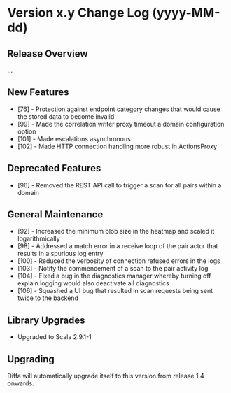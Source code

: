 # Version x.y Change Log (yyyy-MM-dd)

## Release Overview

...

## New Features

* [76]  - Protection against endpoint category changes that would cause the stored data to become invalid
* [99]  - Made the correlation writer proxy timeout a domain configuration option
* [101] - Made escalations asynchronous
* [102] - Made HTTP connection handling more robust in ActionsProxy

## Deprecated Features

* [96]  - Removed the REST API call to trigger a scan for all pairs within a domain

## General Maintenance

* [92]  - Increased the minimum blob size in the heatmap and scaled it logarithmically
* [98]  - Addressed a match error in a receive loop of the pair actor that results in a spurious log entry
* [100] - Reduced the verbosity of connection refused errors in the logs
* [103] - Notify the commencement of a scan to the pair activity log
* [104] - Fixed a bug in the diagnostics manager whereby turning off explain logging would also deactivate all diagnostics
* [106] - Squashed a UI bug that resulted in scan requests being sent twice to the backend

## Library Upgrades

* Upgraded to Scala 2.9.1-1

## Upgrading

Diffa will automatically upgrade itself to this version from release 1.4 onwards.